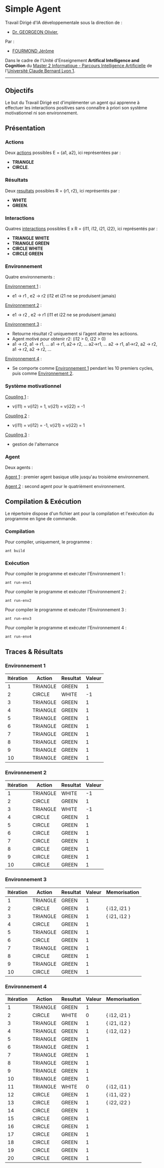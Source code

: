 # Simple Agent

Travail Dirigé d'IA développementale sous la direction de :
- [Dr. GEORGEON Olivier](http://oliviergeorgeon.com/),

Par : 
- [FOURMOND Jérôme](https://github.com/jfourmond/)

Dans le cadre de l'Unité d'Enseignement **Artifical Intelligence and Cognition** du [Master 2 Informatique - Parcours Intelligence Artificielle](http://master-info.univ-lyon1.fr/IA/) de l'[Université Claude Bernard Lyon 1](http://www.univ-lyon1.fr/).

---

## Objectifs
Le but du Travail Dirigé est d'implémenter un agent qui apprenne à effectuer les interactions positives sans connaître à priori son système motivationnel ni son environnement.

## Présentation

### Actions

Deux [actions](https://github.com/jfourmond/SimpleAgent/blob/master/SimpleAgent/src/action/Action.java) possibles E = {a1, a2}, ici représentées par :
- **TRIANGLE**
- **CIRCLE**.

### Résultats

Deux [resultats](https://github.com/jfourmond/SimpleAgent/blob/master/SimpleAgent/src/result/Result.java) possibles R = {r1, r2}, ici représentés par :
- **WHITE**
- **GREEN**.


### Interactions

Quatres [interactions](https://github.com/jfourmond/SimpleAgent/blob/master/SimpleAgent/src/interaction/Interaction.java) possibles E x R = {i11, i12, i21, i22}, ici représentés par :
- **TRIANGLE WHITE**
- **TRIANGLE GREEN**
- **CIRCLE WHITE**
- **CIRCLE GREEN**

### Environnement

Quatre environnements :

[Environnement 1](https://github.com/jfourmond/SimpleAgent/blob/master/SimpleAgent/src/environment/Env1.java) : 
- e1 -> r1 , e2 -> r2   (i12 et i21 ne se produisent jamais)

[Environnement 2](https://github.com/jfourmond/SimpleAgent/blob/master/SimpleAgent/src/environment/Env2.java) :
- e1 -> r2 , e2 -> r1   (i11 et i22 ne se produisent jamais)

[Environnement 3](https://github.com/jfourmond/SimpleAgent/blob/master/SimpleAgent/src/environment/Env3.java) :
- Retourne résultat r2 uniquement si l’agent alterne les actioons.
-  Agent motivé pour obtenir r2: (i12 > 0, i22 > 0)
- a1 -> r2, a1 -> r1, … a1 -> r1, a2-> r2, … a2->r1, … a2 -> r1, a1->r2, a2 -> r2, a1 -> r2, a2 -> r2, …

[Environnement 4](https://github.com/jfourmond/SimpleAgent/blob/master/SimpleAgent/src/environment/Env4.java) :
- Se comporte comme [Environnement 1](https://github.com/jfourmond/SimpleAgent/blob/master/SimpleAgent/src/environment/Env1.java) pendant les 10 premiers cycles, puis comme [Environnement 2](https://github.com/jfourmond/SimpleAgent/blob/master/SimpleAgent/src/environment/Env2.java).

### Système motivationnel

[Coupling 1](https://github.com/jfourmond/SimpleAgent/blob/master/SimpleAgent/src/coupling/Coupling1.java) :
- v(i11) = v(i12) = 1, v(i21) = v(i22) = -1

[Coupling 2](https://github.com/jfourmond/SimpleAgent/blob/master/SimpleAgent/src/coupling/Coupling2.java) :
- v(i11) = v(i12) = -1, v(i21) = v(i22) = 1

[Coupling 3](https://github.com/jfourmond/SimpleAgent/blob/master/SimpleAgent/src/coupling/Coupling3.java) :
- gestion de l'alternance

### Agent

Deux agents :

[Agent 1](https://github.com/jfourmond/SimpleAgent/blob/master/SimpleAgent/src/agent/Agent1.java) : premier agent basique utile jusqu'au troisième environnement.

[Agent 2](https://github.com/jfourmond/SimpleAgent/blob/master/SimpleAgent/src/environment/Agent2.java) : second agent pour le quatrièment environnement.

## Compilation & Exécution

Le répertoire dispose d'un fichier ant pour la compilation et l'exécution du programme en ligne de commande.

### Compilation

Pour compiler, uniquement, le programme :

	ant build

### Exécution

Pour compiler le programme et exécuter l'Environnement 1 :
	
	ant run-env1

Pour compiler le programme et exécuter l'Environnement 2 :

	ant run-env2
	
Pour compiler le programme et exécuter l'Environnement 3 :

	ant run-env3

Pour compiler le programme et exécuter l'Environnement 4 :

	ant run-env4
	
## Traces & Résultats

### Environnement 1

| Itération  | Action   | Resultat | Valeur |
| ---------- | -------- | -------- | ------ |
|          1 | TRIANGLE | GREEN    |      1 |
|          2 | CIRCLE   | WHITE    |     -1 |
|          3 | TRIANGLE | GREEN    |      1 |
|          4 | TRIANGLE | GREEN    |      1 |
|          5 | TRIANGLE | GREEN    |      1 |
|          6 | TRIANGLE | GREEN    |      1 |
|          7 | TRIANGLE | GREEN    |      1 |
|          8 | TRIANGLE | GREEN    |      1 |
|          9 | TRIANGLE | GREEN    |      1 |
|         10 | TRIANGLE | GREEN    |      1 |

### Environnement 2

| Itération  | Action   | Resultat | Valeur |
| ---------- | -------- | -------- | ------ |
|          1 | TRIANGLE | WHITE    |     -1 |
|          2 | CIRCLE   | GREEN    |      1 |
|          3 | TRIANGLE | WHITE    |     -1 |
|          4 | CIRCLE   | GREEN    |      1 |
|          5 | CIRCLE   | GREEN    |      1 |
|          6 | CIRCLE   | GREEN    |      1 |
|          7 | CIRCLE   | GREEN    |      1 |
|          8 | CIRCLE   | GREEN    |      1 |
|          9 | CIRCLE   | GREEN    |      1 |
|         10 | CIRCLE   | GREEN    |      1 |

### Environnement 3

| Itération  | Action   | Resultat | Valeur | Memorisation |
| ---------- | -------- | -------- | ------ | ------------ |
|          1 | TRIANGLE | GREEN    |      1 |              |
|          2 | CIRCLE   | GREEN    |      1 | { i12, i21 } |
|          3 | TRIANGLE | GREEN    |      1 | { i21, i12 } |
|          4 | CIRCLE   | GREEN    |      1 |              |
|          5 | TRIANGLE | GREEN    |      1 |              |
|          6 | CIRCLE   | GREEN    |      1 |              |
|          7 | TRIANGLE | GREEN    |      1 |              |
|          8 | CIRCLE   | GREEN    |      1 |              |
|          9 | TRIANGLE | GREEN    |      1 |              |
|         10 | CIRCLE   | GREEN    |      1 |              |

### Environnement 4

| Itération  | Action   | Resultat | Valeur | Memorisation |
| ---------- | -------- | -------- | ------ | ------------ |
|          1 | TRIANGLE | GREEN    |      1 |              |
|          2 | CIRCLE   | WHITE    |      0 | { i12, i21 } |
|          3 | TRIANGLE | GREEN    |      1 | { i21, i12 } |
|          4 | TRIANGLE | GREEN    |      1 | { i12, i12 } |
|          5 | TRIANGLE | GREEN    |      1 |              |
|          6 | TRIANGLE | GREEN    |      1 |              |
|          7 | TRIANGLE | GREEN    |      1 |              |
|          8 | TRIANGLE | GREEN    |      1 |              |
|          9 | TRIANGLE | GREEN    |      1 |              |
|         10 | TRIANGLE | GREEN    |      1 |              |
|         11 | TRIANGLE | WHITE    |      0 | { i12, i11 } |
|         12 | CIRCLE   | GREEN    |      1 | { i11, i22 } |
|         13 | CIRCLE   | GREEN    |      1 | { i22, i22 } |
|         14 | CIRCLE   | GREEN    |      1 |              |
|         15 | CIRCLE   | GREEN    |      1 |              |
|         16 | CIRCLE   | GREEN    |      1 |              |
|         17 | CIRCLE   | GREEN    |      1 |              |
|         18 | CIRCLE   | GREEN    |      1 |              |
|         19 | CIRCLE   | GREEN    |      1 |              |
|         20 | CIRCLE   | GREEN    |      1 |              |

